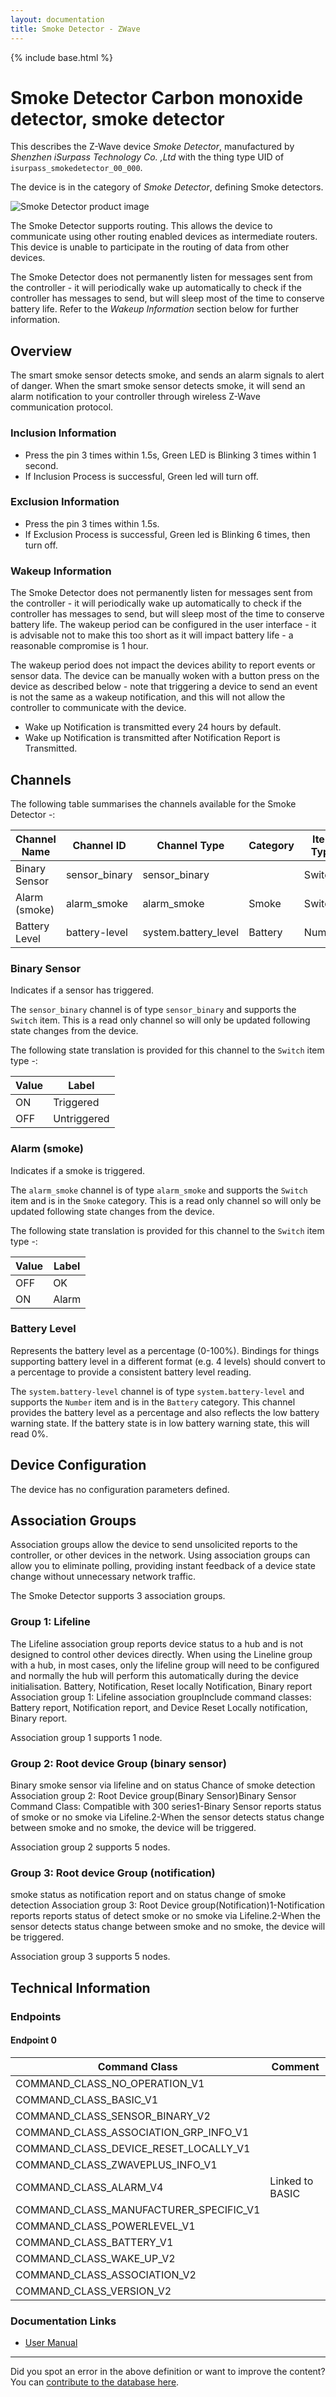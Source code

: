 ```yaml
---
layout: documentation
title: Smoke Detector - ZWave
---
```


{% include base.html %}

# Smoke Detector Carbon monoxide detector, smoke detector
This describes the Z-Wave device *Smoke Detector*, manufactured by *Shenzhen iSurpass Technology Co. ,Ltd* with the thing type UID of ```isurpass_smokedetector_00_000```.

The device is in the category of *Smoke Detector*, defining Smoke detectors.

![Smoke Detector product image](https://www.cd-jackson.com/zwave_device_uploads/728/728_default.jpg)


The Smoke Detector supports routing. This allows the device to communicate using other routing enabled devices as intermediate routers.  This device is unable to participate in the routing of data from other devices.

The Smoke Detector does not permanently listen for messages sent from the controller - it will periodically wake up automatically to check if the controller has messages to send, but will sleep most of the time to conserve battery life. Refer to the *Wakeup Information* section below for further information.

## Overview

The smart smoke sensor detects smoke, and sends an alarm signals to alert of danger. When the smart smoke sensor detects smoke, it will send an alarm notification to your controller through wireless Z-Wave communication protocol.

### Inclusion Information

  * Press the pin 3 times within 1.5s, Green LED is Blinking 3 times within 1 second.
  * If Inclusion Process is successful, Green led will turn off.

### Exclusion Information

  * Press the pin 3 times within 1.5s.
  * If Exclusion Process is successful, Green led is Blinking 6 times, then turn off. 

### Wakeup Information

The Smoke Detector does not permanently listen for messages sent from the controller - it will periodically wake up automatically to check if the controller has messages to send, but will sleep most of the time to conserve battery life. The wakeup period can be configured in the user interface - it is advisable not to make this too short as it will impact battery life - a reasonable compromise is 1 hour.

The wakeup period does not impact the devices ability to report events or sensor data. The device can be manually woken with a button press on the device as described below - note that triggering a device to send an event is not the same as a wakeup notification, and this will not allow the controller to communicate with the device.


  * Wake up Notification is transmitted every 24 hours by default.
  * Wake up Notification is transmitted after Notification Report is Transmitted.

## Channels

The following table summarises the channels available for the Smoke Detector -:

| Channel Name | Channel ID | Channel Type | Category | Item Type |
|--------------|------------|--------------|----------|-----------|
| Binary Sensor | sensor_binary | sensor_binary |  | Switch | 
| Alarm (smoke) | alarm_smoke | alarm_smoke | Smoke | Switch | 
| Battery Level | battery-level | system.battery_level | Battery | Number |

### Binary Sensor
Indicates if a sensor has triggered.

The ```sensor_binary``` channel is of type ```sensor_binary``` and supports the ```Switch``` item. This is a read only channel so will only be updated following state changes from the device.

The following state translation is provided for this channel to the ```Switch``` item type -:

| Value | Label     |
|-------|-----------|
| ON | Triggered |
| OFF | Untriggered |

### Alarm (smoke)
Indicates if a smoke is triggered.

The ```alarm_smoke``` channel is of type ```alarm_smoke``` and supports the ```Switch``` item and is in the ```Smoke``` category. This is a read only channel so will only be updated following state changes from the device.

The following state translation is provided for this channel to the ```Switch``` item type -:

| Value | Label     |
|-------|-----------|
| OFF | OK |
| ON | Alarm |

### Battery Level
Represents the battery level as a percentage (0-100%). Bindings for things supporting battery level in a different format (e.g. 4 levels) should convert to a percentage to provide a consistent battery level reading.

The ```system.battery-level``` channel is of type ```system.battery-level``` and supports the ```Number``` item and is in the ```Battery``` category.
This channel provides the battery level as a percentage and also reflects the low battery warning state. If the battery state is in low battery warning state, this will read 0%.


## Device Configuration

The device has no configuration parameters defined.

## Association Groups

Association groups allow the device to send unsolicited reports to the controller, or other devices in the network. Using association groups can allow you to eliminate polling, providing instant feedback of a device state change without unnecessary network traffic.

The Smoke Detector supports 3 association groups.

### Group 1: Lifeline

The Lifeline association group reports device status to a hub and is not designed to control other devices directly. When using the Lineline group with a hub, in most cases, only the lifeline group will need to be configured and normally the hub will perform this automatically during the device initialisation.
Battery, Notification, Reset locally Notification, Binary report
Association group 1: Lifeline association groupInclude command classes: Battery report, Notification report, and Device Reset Locally notification, Binary report.

Association group 1 supports 1 node.

### Group 2: Root device Group (binary sensor)

Binary smoke sensor via lifeline and on status Chance of smoke detection
Association group 2: Root Device group(Binary Sensor)Binary Sensor Command Class: Compatible with 300 series1-Binary Sensor reports status of smoke or no smoke via Lifeline.2-When the sensor detects status change between smoke and no smoke, the device will be triggered.

Association group 2 supports 5 nodes.

### Group 3: Root device Group (notification)

smoke status as notification report and on status change of smoke detection
Association group 3: Root Device group(Notification)1-Notification reports reports status of detect smoke or no smoke via Lifeline.2-When the sensor detects status change between smoke and no smoke, the device will be triggered.

Association group 3 supports 5 nodes.

## Technical Information

### Endpoints

#### Endpoint 0

| Command Class | Comment |
|---------------|---------|
| COMMAND_CLASS_NO_OPERATION_V1| |
| COMMAND_CLASS_BASIC_V1| |
| COMMAND_CLASS_SENSOR_BINARY_V2| |
| COMMAND_CLASS_ASSOCIATION_GRP_INFO_V1| |
| COMMAND_CLASS_DEVICE_RESET_LOCALLY_V1| |
| COMMAND_CLASS_ZWAVEPLUS_INFO_V1| |
| COMMAND_CLASS_ALARM_V4| Linked to BASIC|
| COMMAND_CLASS_MANUFACTURER_SPECIFIC_V1| |
| COMMAND_CLASS_POWERLEVEL_V1| |
| COMMAND_CLASS_BATTERY_V1| |
| COMMAND_CLASS_WAKE_UP_V2| |
| COMMAND_CLASS_ASSOCIATION_V2| |
| COMMAND_CLASS_VERSION_V2| |

### Documentation Links

* [User Manual](https://www.cd-jackson.com/zwave_device_uploads/728/User-Manual-HS1CAZ.pdf)

---

Did you spot an error in the above definition or want to improve the content?
You can [contribute to the database here](http://www.cd-jackson.com/index.php/zwave/zwave-device-database/zwave-device-list/devicesummary/728).
